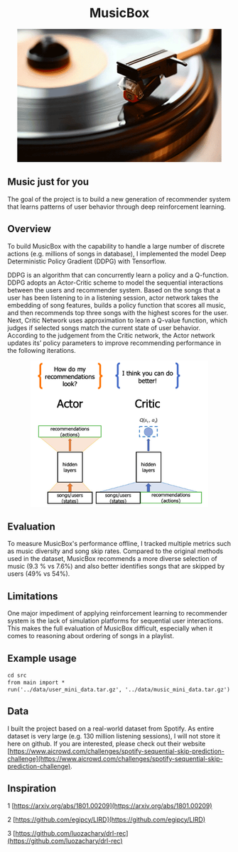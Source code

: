<h1 align="center"> MusicBox </h1>
<p align="center">
  <img width="460" height="300" src=other/music.gif>
</p>


## Music just for you

The goal of the project is to build a new generation of recommender system that learns patterns of user behavior through deep reinforcement learning.

## Overview

To build MusicBox with the capability to handle a large number of discrete actions (e.g. millions of songs in database), I implemented the model Deep Deterministic Policy Gradient (DDPG) with Tensorflow.

DDPG is an algorithm that can concurrently learn a policy and a Q-function. DDPG adopts an Actor-Critic scheme to model the sequential interactions between the users and recommender system. Based on the songs that a user has been listening to in a listening session, actor network takes the embedding of song features, builds a policy function that scores all music, and then recommends top three songs with the highest scores for the user. Next, Critic Network uses approximation to learn a Q-value function, which judges if selected songs match the current state of user behavior. According to the judgement from the Critic network, the Actor network updates its’ policy parameters to improve recommending performance in the following iterations.

<p align="center">
  <img width="400" height="330" src=other/ddpg.png>
</p>

## Evaluation

To measure MusicBox's performance offline, I tracked multiple metrics such as music diversity and song skip rates. Compared to the original methods used in the dataset, MusicBox recommends a more diverse selection of music (9.3 % vs 7.6%) and also better identifies songs that are skipped by users (49% vs 54%).

## Limitations

One major impediment of applying reinforcement learning to recommender system is the lack of simulation platforms for sequential user interactions. This makes the full evaluation of MusicBox difficult, especially when it comes to reasoning about ordering of songs in a playlist.

## Example usage

```
cd src
from main import *
run('../data/user_mini_data.tar.gz', '../data/music_mini_data.tar.gz')
```

## Data

I built the project based on a real-world dataset from Spotify. As entire dataset is very large (e.g. 130 million listening sessions), I will not store it here on github. If you are interested, please check out their website [https://www.aicrowd.com/challenges/spotify-sequential-skip-prediction-challenge](https://www.aicrowd.com/challenges/spotify-sequential-skip-prediction-challenge).

## Inspiration

1 [https://arxiv.org/abs/1801.00209](https://arxiv.org/abs/1801.00209)

2 [https://github.com/egipcy/LIRD](https://github.com/egipcy/LIRD)

3 [https://github.com/luozachary/drl-rec](https://github.com/luozachary/drl-rec)

